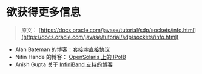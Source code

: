 # 欲获得更多信息

> 原文： [https://docs.oracle.com/javase/tutorial/sdp/sockets/info.html](https://docs.oracle.com/javase/tutorial/sdp/sockets/info.html)

*   Alan Bateman 的博客：[套接字直接协议](https://blogs.oracle.com/alanb/entry/sockets_direct_protocol)
*   Nitin Hande 的博客： [OpenSolaris 上的 IPoIB](https://blogs.oracle.com/nitin/entry/ipoib_on_opensolaris)
*   Anish Gupta 关于 [InfiniBand 支持的博客](https://blogs.oracle.com/anish/entry/using_cfgadm_with_infiniband)